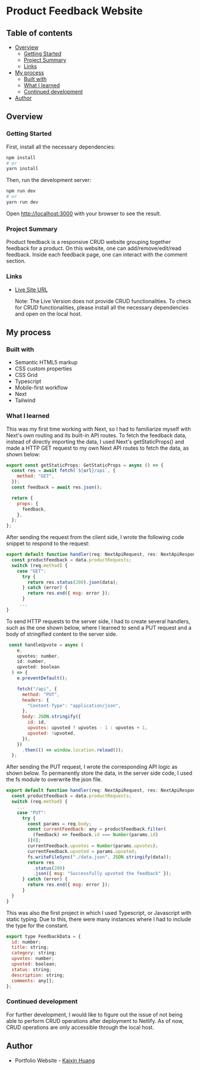 # Product Feedback Website

## Table of contents

- [Overview](#overview)
  - [Getting Started](#getting-started)
  - [Project Summary](#project-summary)
  - [Links](#links)
- [My process](#my-process)
  - [Built with](#built-with)
  - [What I learned](#what-i-learned)
  - [Continued development](#continued-development)
- [Author](#author)

## Overview

### Getting Started 

First, install all the necessary dependencies:

```bash
npm install
# or
yarn install
```

Then, run the development server:

```bash
npm run dev
# or
yarn run dev
```

Open [http://localhost:3000](http://localhost:3000) with your browser to see the result.

### Project Summary

Product feedback is a responsive CRUD website grouping together feedback for a product. On this website, 
one can add/remove/edit/read feedback. Inside each feedback page, one can interact with the comment section. 


### Links

- [Live Site URL](https://kaixin-product-feedback.netlify.app)

  Note: The Live Version does not provide CRUD functionalities. To check for CRUD functionalities, please install all the 
  necessary dependencies and open on the local host.

## My process


### Built with

- Semantic HTML5 markup
- CSS custom properties
- CSS Grid
- Typescript
- Mobile-first workflow
- Next
- Tailwind


### What I learned

This was my first time working with Next, so I had to familiarize myself with Next's own routing and its built-in API routes. 
To fetch the feedback data, instead of directly importing the data, I used Next's getStaticProps() and made a HTTP 
GET request to my own Next API routes to fetch the data, as shown below: 

```js
export const getStaticProps: GetStaticProps = async () => {
  const res = await fetch(`${url}/api`, {
    method: "GET",
  });
  const feedback = await res.json();

  return {
    props: {
      feedback,
    },
  };
};
```

After sending the request from the client side, I wrote the following code snippet to respond to the request:

```js
export default function handler(req: NextApiRequest, res: NextApiResponse) {
  const productFeedback = data.productRequests;
  switch (req.method) {
    case "GET":
      try {
        return res.status(200).json(data);
      } catch (error) {
        return res.end({ msg: error });
      }
     ...
}
```

To send HTTP requests to the server side, I had to create several handlers, such as the one shown below, where I learned to 
send a PUT request and a body of stringified content to the server side. 

```js
 const handleUpvote = async (
    e,
    upvotes: number,
    id: number,
    upvoted: boolean
  ) => {
    e.preventDefault();

    fetch("/api", {
      method: "PUT",
      headers: {
        "Content-Type": "application/json",
      },
      body: JSON.stringify({
        id: id,
        upvotes: upvoted ? upvotes - 1 : upvotes + 1,
        upvoted: !upvoted,
      }),
    })
      .then(() => window.location.reload());
  };
```

After sending the PUT request, I wrote the corresponding API logic as shown below. To permanently store the data, in the server side code,
I used the fs module to overwrite the json file.

```js
export default function handler(req: NextApiRequest, res: NextApiResponse) {
  const productFeedback = data.productRequests;
  switch (req.method) {
    ...
    case "PUT":
      try {
        const params = req.body;
        const currentFeedback: any = productFeedback.filter(
          (feedback) => feedback.id === Number(params.id)
        )[0];
        currentFeedback.upvotes = Number(params.upvotes);
        currentFeedback.upvoted = params.upvoted;
        fs.writeFileSync("./data.json", JSON.stringify(data));
        return res
          .status(200)
          .json({ msg: "Successfully upvoted the feedback" });
      } catch (error) {
        return res.end({ msg: error });
      }
  }
}

```

This was also the first project in which I used Typescript, or Javascript with static typing. Due to this, there were many instances 
where I had to include the type for the constant.

```js
export type FeedbackData = {
  id: number;
  title: string;
  category: string;
  upvotes: number;
  upvoted: boolean;
  status: string;
  description: string;
  comments: any[];
};
```



### Continued development

For further development, I would like to figure out the issue of not being able to perform CRUD operations after deployment to Netlify. As of now, 
CRUD operations are only accessible through the local host.
  

## Author

- Portfolio Website - [Kaixin Huang](https://www.kaixin-portfolio.netlify.app)
